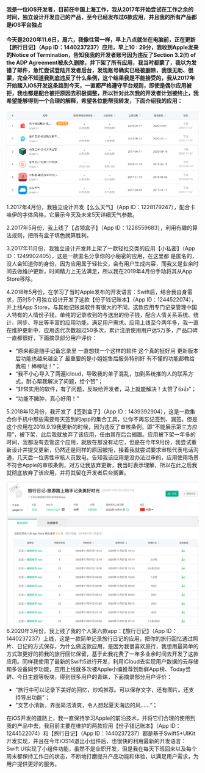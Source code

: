 #### 我是一位iOS开发者，目前在中国上海工作，我从2017年开始尝试在工作之余的时间，独立设计开发自己的产品，至今已经发布过6款应用，并且我的所有产品都是iOS平台独占
#### 今天是2020年11.6日，周六，我像往常一样，早上八点就坐在电脑前，正在更新【旅行日记】（App ID：1440237237）应用，早上10 : 29分，我收到Apple发来的Notice of Termination，告知我我的开发者账号因为违反了Section 3.2(f) of the ADP Agreement被永久删除，并下架了所有应用，我当时都蒙了，我以为发错了邮件，急忙尝试登陆开发者后台，发现账号确实已经被删除，我很无助、很蒙，完全不知道我到底违反了什么条例，这个结果我是不能接受的，我从2017年开始踏入iOS开发这条路到今天，一直都严格遵守平台规则，即使是偶尔应用被拒，我也都是配合被拒原因去积极调整，所以针对此次我的开发者计划被终止，我希望能够得到一个合理的解释，希望各位能帮我转发，下面介绍我的应用：
![img](https://github.com/biqinglin/apple_developer_issue/blob/main/img0.png?raw=true)

1.2017年4月份，我独立设计开发【么么天气】（App ID：1228179247），配合卡哇伊的字体风格，它展示今天及未来5天详细天气参数。

2.2017年5月份，我上线了【占领盒子】（App ID：1228559683），利用有趣的算法规则，把所有盒子填色就算胜利。

3.2017年11月份，我独立设计开发并上架了一款轻社交类的应用【小私密】（App ID：1249902405），这是一款匿名分享你的小秘密的应用，在这里都
是匿名的，没人会知道你的身份，因为应用属于轻社交，会有用户生成内容，而我又是业余时间去做维护更新，时间精力上无法满足，所以我在2019年4月份手动将其从App Store移除。

4.2018年5月份，在学习了当时Apple发布的开发语言：Swift后，结合我自身需求，历时5个月独立设计开发了这款【份子钱记账本】（App ID：1244522074），并上线App Store，与其他记账类软件有很大的不同，这款应用专门记录管理中国人特有的人情份子钱，单纯的记录收到的与送出的份子钱，配合人情关系系统、统计、同步、导出等丰富的应用功能，满足用户需求。应用上线至今两年多，我一直在维护更新中，应用迭代次数超过50多次，累计注册使用用户达5万多，产品口碑一直都很好，下面摘录部分用户评价：
  * “原来都是随手记备忘录里 一直想找一个这样的软件 这个真的挺好用 更新版本后功能也越来越全了 最重要的是小姐姐售后服务特别好 有不懂的功能都教给我啦！棒棒哒！”；
  * “我不小心导入了两遍icloud，导致我的单子混乱，加到系统推的人的联系方式，耐心帮我解决了问题，给个赞”；
  * “非常实用的软件，有了问题，反映给开发者，马上就能解决！太赞了👍👍”；
  * “功能不臃肿，真心好用！”

5.2018年12月份，我开发了【签到盒子】（App ID：1439392904），这是一款集合你手机中那些需要每天签到的app的集合工具，让你不再忘记签到、漏签。但是这个应用在2019.9.19我更新的时候，因为违反了审核条例，即“不能展示第三方应用”，被下架，此后我就放弃了该应用，任由其在后台搁置。应用被下架一年多的时间，我都没有去管这个应用，就放在那没有动它，但是在今年9月份，我尝试重新设计并提交更新，仍然还是同样的原因被拒，接着我就尝试要求审核代表电话沟通，几天后一位男性审核人员致电，告知我该应用是没办法过审的，应用使用场景不符合Apple的审核条例，对方让我放弃更新，我当时表示理解，所以在此之后我就彻底放弃了该应用，并将其留在开发者后台搁置。

![travel diary](https://github.com/biqinglin/apple_developer_issue/blob/main/img1.png?raw=true)
6.2020年3月份，我上线了我的个人第六款app：【旅行日记】（App ID：1440237237）上线，这是一款简单记录旅行日记的应用，把你的旅行回忆通过照片、日记的方式保存，为什么做这款应用，是因为我很喜欢旅行，我想用最简单的方式取更好的把我的旅行回忆保留，基于此我花费了一年多业余时间去开发了这款应用。同样我使用了最新的Swift5进行开发，利用iCloud去实现用户数据的云存储和多设备同步功能，应用上线就多次被Apple小编推荐到新鲜App榜、Today尝鲜、今日主题等板块，得到很多用户的青睐，下面摘录部分用户评价：
* “旅行中可以记录下美好的回忆，炒鸡推荐。可以保存文字，还有图片。还支持导出功能”；
* ”文艺小清新，界面简洁清爽，令人想起夏天海边的风……“；

在iOS开发的道路上，我一直保持学习Apple的前沿技术，并将它们合理的使用到我的产品中去，我目前主要在维护的两款应用【份子钱记账本】（App ID：1244522074）和【旅行日记】（App ID：1440237237）都是基于Swift5+UIKit开发实现，并且在今年iOS14退出小组件后，也很快的利用最新的开发语言：Swift UI实现了小组件功能，虽然不是全职开发，但是我在每天下班回来以及每个周末都保持工作日的状态，不断地打磨提升产品功能和体验，以满足用户需求，为用户提供更好的服务。
